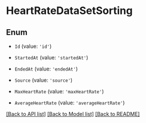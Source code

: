 # HeartRateDataSetSorting

## Enum


* `Id` (value: `'id'`)

* `StartedAt` (value: `'startedAt'`)

* `EndedAt` (value: `'endedAt'`)

* `Source` (value: `'source'`)

* `MaxHeartRate` (value: `'maxHeartRate'`)

* `AverageHeartRate` (value: `'averageHeartRate'`)


[[Back to API list]](../README.md#documentation-for-api-endpoints) [[Back to Model list]](../README.md#documentation-for-models) [[Back to README]](../README.md)
